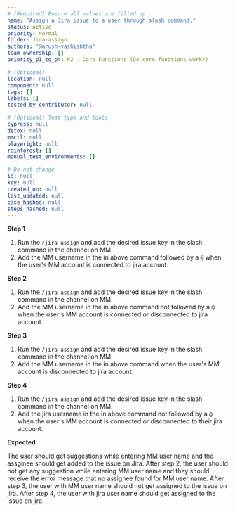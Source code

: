 ```yaml
---
# (Required) Ensure all values are filled up
name: "Assign a Jira issue to a user through slash command."
status: Active
priority: Normal
folder: Jira-assign
authors: "@arush-vashishtha"
team_ownership: []
priority_p1_to_p4: P2 - Core Functions (Do core functions work?)

# (Optional)
location: null
component: null
tags: []
labels: []
tested_by_contributor: null

# (Optional) Test type and tools
cypress: null
detox: null
mmctl: null
playwright: null
rainforest: []
manual_test_environments: []

# Do not change
id: null
key: null
created_on: null
last_updated: null
case_hashed: null
steps_hashed: null
---
```


**Step 1**

1. Run the `/jira assign` and add the desired issue key in the slash command in the channel on MM.
2. Add the MM username in the <assignee> in above command followed by a `@` when the user's MM account is connected to jira account.

**Step 2**

1. Run the `/jira assign` and add the desired issue key in the slash command in the channel on MM.
2. Add the MM username in the <assignee> in above command not followed by a `@` when the user's MM account is connected or disconnected to jira account.

**Step 3**

1. Run the `/jira assign` and add the desired issue key in the slash command in the channel on MM.
2. Add the MM username in the <assignee> in above command when the user's MM account is disconnected to jira account.

**Step 4**

1. Run the `/jira assign` and add the desired issue key in the slash command in the channel on MM.
2. Add the jira username in the <assignee> in above command not followed by a `@` when the user's MM account is connected or disconnected to their jira account.

**Expected**

The user should get suggestions while entering MM user name and the assginee should get added to the issue on Jira.
After step 2, the user should not get any suggestion while entering MM user name and they should receive the error message that no assignee found for MM user name.
After step 3, the user with MM user name should not get assigned to the issue on jira.
After step 4, the user with jira user name should get assigned to the issue on jira.